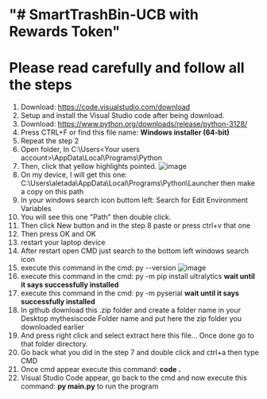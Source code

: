 "# SmartTrashBin-UCB with Rewards Token" 
=========================
# Please read carefully and follow all the steps
1. Download: https://code.visualstudio.com/download
2. Setup and install the Visual Studio code after being download.
3. Download: https://www.python.org/downloads/release/python-3128/
4. Press CTRL+F or find this file name: **Windows installer (64-bit)**
5. Repeat the step 2
6. Open folder, In C:\Users\<Your users account>\AppData\Local\Programs\Python
7. Then, click that yellow highlights pointed. ![image](https://github.com/user-attachments/assets/927525f3-dd4b-43fa-ba05-f0d0218af7e6)
8. On my device, I will get this one: C:\Users\aletada\AppData\Local\Programs\Python\Launcher then make a copy on this path
9. In your windows search icon buttom left: Search for Edit Environment Variables
10. You will see this one "Path" then double click.
11. Then click New button and in the step 8 paste or press ctrl+v that one
12. Then press OK and OK
13. restart your laptop device
14. After restart open CMD just search to the bottom left windows search icon
15. execute this command in the cmd: py --version ![image](https://github.com/user-attachments/assets/7efd5ed3-1153-4b16-b6f8-f35b9828fc9a)
16. execute this command in the cmd: py -m pip install ultralytics **wait until it says successfully installed**
17. execute this command in the cmd: py -m pyserial **wait until it says successfully installed**
18. In github download this .zip folder and create a folder name in your Desktop mythesiscode Folder name and put here the zip folder you downloaded earlier
19. And press right click and select extract here this file... Once done go to that folder directory.
20. Go back what you did in the step 7 and double click and ctrl+a then type CMD
21. Once cmd appear execute this command: **code .**
22. Visual Studio Code appear, go back to the cmd and now execute this command: **py main.py** to run the program

